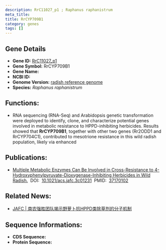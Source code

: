 ```yaml
---
description: RrC11027_p1 ; Raphanus raphanistrum
meta_title:
title: RrCYP709B1
category: genes
tags: []
---
```


## Gene Details
- **Gene ID:**	[RrC11027_p1](RrC11027_p1)
- **Gene Symbol:** RrCYP709B1
- **Gene Name:** 
- **NCBI ID:** [](https://www.ncbi.nlm.nih.gov/gene/?term=)
- **Genome Version:** [radish reference genome]()
- **Species:** *Raphanus raphanistrum*

## Functions:
   - RNA sequencing (RNA-Seq) and Arabidopsis genetic transformation were deployed to identify, clone, and characterize potential genes involved in metabolic resistance to HPPD-inhibiting herbicides.  Results showed that **RrCYP709B1**, together with other two genes (Rr2ODD1 and RrCYP704C1), contributed to mesotrione resistance in this wild radish population, likely via enhanced

## Publications:
   - [Multiple Metabolic Enzymes Can Be Involved in Cross-Resistance to 4-Hydroxyphenylpyruvate-Dioxygenase-Inhibiting Herbicides in Wild Radish.]( https://pubs.acs.org/doi/10.1021/acs.jafc.3c01231)&nbsp;&nbsp;DOI:&nbsp;&nbsp;[10.1021/acs.jafc.3c01231](https://pubs.acs.org/doi/10.1021/acs.jafc.3c01231)&nbsp;&nbsp;PMID:&nbsp;&nbsp;[37170102](https://pubmed.ncbi.nlm.nih.gov/37170102/)

## Related News:
   - [JAFC | 南农强胜团队揭示野萝卜抗HPPD类除草剂的分子机制](https://mp.weixin.qq.com/s?__biz=Mzg3MDEwNDEyMg==&mid=2247549939&idx=4&sn=9ec706c752e9c44eea4a23f2d71b9054&chksm=e5909b10235fe25f04b51b7bdfa1b3d27e9b1f70463248068c135e97c6e39f8309f081f2d3a5&scene=27#wechat_redirect)

## Sequence Informations:
- **CDS Sequence:**
- **Protein Sequence:**
